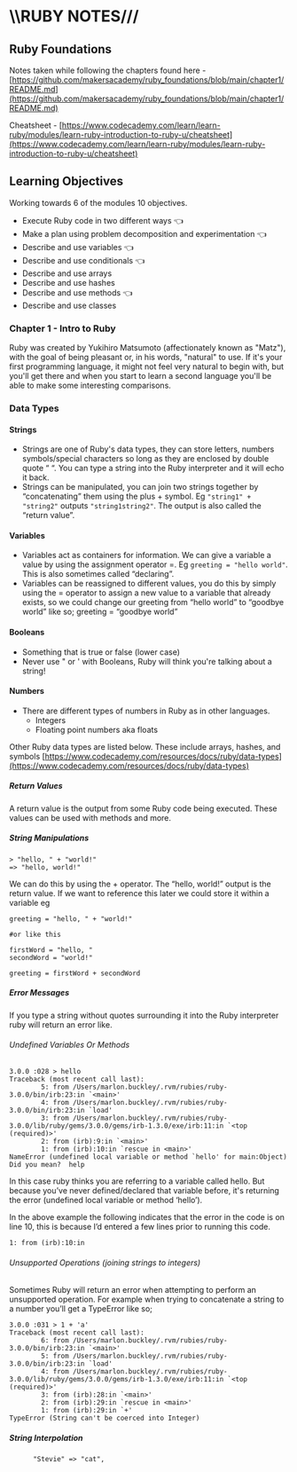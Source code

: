 # \\\RUBY NOTES///


## Ruby Foundations

Notes taken while following the chapters found here - [https://github.com/makersacademy/ruby_foundations/blob/main/chapter1/README.md](https://github.com/makersacademy/ruby_foundations/blob/main/chapter1/README.md)

Cheatsheet - [https://www.codecademy.com/learn/learn-ruby/modules/learn-ruby-introduction-to-ruby-u/cheatsheet](https://www.codecademy.com/learn/learn-ruby/modules/learn-ruby-introduction-to-ruby-u/cheatsheet)


## Learning Objectives 

Working towards 6 of the modules 10 objectives. 



* Execute Ruby code in two different ways 👈
* Make a plan using problem decomposition and experimentation 👈
* Describe and use variables 👈
* Describe and use conditionals 👈
* Describe and use arrays
* Describe and use hashes
* Describe and use methods 👈
* Describe and use classes


### Chapter 1 - Intro to Ruby

Ruby was created by Yukihiro Matsumoto (affectionately known as "Matz"), with the goal of being pleasant or, in his words, "natural" to use. If it's your first programming language, it might not feel very natural to begin with, but you'll get there and when you start to learn a second language you'll be able to make some interesting comparisons.


### Data Types


#### Strings



* Strings are one of Ruby's data types, they can store letters, numbers symbols/special characters so long as they are enclosed by double quote “ “. You can type a string into the Ruby interpreter and it will echo it back.
* Strings can be manipulated, you can join two strings together by “concatenating” them using the plus + symbol. Eg `"string1" + "string2"` outputs `"string1string2"`. The output is also called the “return value”.


#### Variables 



* Variables act as containers for information. We can give a variable a value by using the assignment operator =. Eg `greeting = "hello world"`. This is also sometimes called “declaring”. 
* Variables can be reassigned to different values, you do this by simply using the = operator to assign a new value to a variable that already exists, so we could change our greeting from “hello world” to “goodbye world” like so; greeting = “goodbye world”


#### Booleans



* Something that is true or false (lower case)
* Never use " or ' with Booleans, Ruby will think you're talking about a string!


#### Numbers



* There are different types of numbers in Ruby as in other languages.
    * Integers
    * Floating point numbers aka floats

Other Ruby data types are listed below. These include arrays, hashes, and symbols [https://www.codecademy.com/resources/docs/ruby/data-types](https://www.codecademy.com/resources/docs/ruby/data-types)


##### Return Values

A return value is the output from some Ruby code being executed. These values can be used with methods and more. 


##### String Manipulations


```
> "hello, " + "world!"
=> "hello, world!"
```


We can do this by using the + operator. The “hello, world!” output is the return value. If we want to reference this later we could store it within a variable eg 


```
greeting = "hello, " + "world!"

#or like this 

firstWord = "hello, "
secondWord = "world!"

greeting = firstWord + secondWord
```



##### Error Messages

If you type a string without quotes surrounding it into the Ruby interpreter ruby will return an error like.


###### Undefined Variables Or Methods


```
3.0.0 :028 > hello
Traceback (most recent call last):
    	5: from /Users/marlon.buckley/.rvm/rubies/ruby-3.0.0/bin/irb:23:in `<main>'
    	4: from /Users/marlon.buckley/.rvm/rubies/ruby-3.0.0/bin/irb:23:in `load'
    	3: from /Users/marlon.buckley/.rvm/rubies/ruby-3.0.0/lib/ruby/gems/3.0.0/gems/irb-1.3.0/exe/irb:11:in `<top (required)>'
    	2: from (irb):9:in `<main>'
    	1: from (irb):10:in `rescue in <main>'
NameError (undefined local variable or method `hello' for main:Object)
Did you mean?  help
```


In this case ruby thinks you are referring to a variable called hello. But because you’ve never defined/declared that variable before, it's returning the error (undefined local variable or method ‘hello’).

In the above example the following indicates that the error in the code is on line 10, this is because I’d entered a few lines prior to running this code.


```
1: from (irb):10:in
```



###### Unsupported Operations (joining strings to integers)

Sometimes Ruby will return an error when attempting to perform an unsupported operation. For example when trying to concatenate a string to a number you’ll get a TypeError like so;


```
3.0.0 :031 > 1 + 'a'
Traceback (most recent call last):
    	6: from /Users/marlon.buckley/.rvm/rubies/ruby-3.0.0/bin/irb:23:in `<main>'
    	5: from /Users/marlon.buckley/.rvm/rubies/ruby-3.0.0/bin/irb:23:in `load'
    	4: from /Users/marlon.buckley/.rvm/rubies/ruby-3.0.0/lib/ruby/gems/3.0.0/gems/irb-1.3.0/exe/irb:11:in `<top (required)>'
    	3: from (irb):28:in `<main>'
    	2: from (irb):29:in `rescue in <main>'
    	1: from (irb):29:in `+'
TypeError (String can't be coerced into Integer)
```



##### String Interpolation

          "Stevie" => "cat",

         
